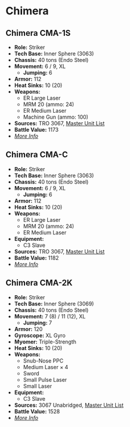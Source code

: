 # Chimera
## Chimera CMA-1S
- **Role:** Striker
- **Tech Base:** Inner Sphere (3063)
- **Chassis:** 40 tons (Endo Steel)
- **Movement:** 6 / 9, XL
  - **Jumping:** 6
- **Armor:** 112
- **Heat Sinks:** 10 (20)
- **Weapons:**
  - ER Large Laser
  - MRM 20 (ammo: 24)
  - ER Medium Laser
  - Machine Gun (ammo: 100)
- **Sources:** TRO 3067, [Master Unit List](http://masterunitlist.info/Unit/Details/3950/chimera-cma-1s)
- **Battle Value:** 1173
- [*More Info*](chimera/chimera_cma-1s.md)

## Chimera CMA-C
- **Role:** Striker
- **Tech Base:** Inner Sphere (3063)
- **Chassis:** 40 tons (Endo Steel)
- **Movement:** 6 / 9, XL
  - **Jumping:** 6
- **Armor:** 112
- **Heat Sinks:** 10 (20)
- **Weapons:**
  - ER Large Laser
  - MRM 20 (ammo: 24)
  - ER Medium Laser
- **Equipment:**
  - C3 Slave
- **Sources:** TRO 3067, [Master Unit List](http://masterunitlist.info/Unit/Details/3951/chimera-cma-c)
- **Battle Value:** 1182
- [*More Info*](chimera/chimera_cma-c.md)

## Chimera CMA-2K
- **Role:** Striker
- **Tech Base:** Inner Sphere (3069)
- **Chassis:** 40 tons (Endo Steel)
- **Movement:** 7 (8) / 11 (12), XL
  - **Jumping:** 7
- **Armor:** 120
- **Gyroscope:** XL Gyro
- **Myomer:** Triple-Strength
- **Heat Sinks:** 10 (20)
- **Weapons:**
  - Snub-Nose PPC
  - Medium Laser × 4
  - Sword
  - Small Pulse Laser
  - Small Laser
- **Equipment:**
  - C3 Slave
- **Sources:** 3067 Unabridged, [Master Unit List](http://masterunitlist.info/Unit/Details/5667/chimera-cma-2k)
- **Battle Value:** 1528
- [*More Info*](chimera/chimera_cma-2k.md)

